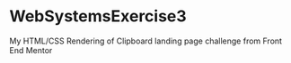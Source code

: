 # WebSystemsExercise3

My HTML/CSS Rendering of Clipboard landing page challenge from Front End Mentor
